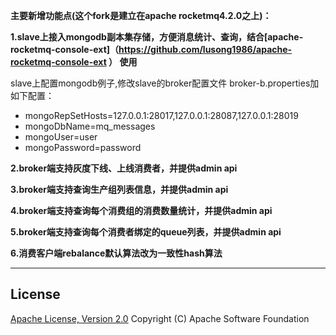 
**主要新增功能点(这个fork是建立在apache rocketmq4.2.0之上)：**

**1.slave上接入mongodb副本集存储，方便消息统计、查询，结合[apache-rocketmq-console-ext]（https://github.com/lusong1986/apache-rocketmq-console-ext ） 使用**

slave上配置mongodb例子,修改slave的broker配置文件 broker-b.properties加如下配置：
* mongoRepSetHosts=127.0.0.1:28017,127.0.0.1:28087,127.0.0.1:28019
* mongoDbName=mq_messages
* mongoUser=user
* mongoPassword=password

**2.broker端支持灰度下线、上线消费者，并提供admin api**

**3.broker端支持查询生产组列表信息，并提供admin api**

**4.broker端支持查询每个消费组的消费数量统计，并提供admin api**

**5.broker端支持查询每个消费者绑定的queue列表，并提供admin api**

**6.消费客户端rebalance默认算法改为一致性hash算法**



----------
## License
[Apache License, Version 2.0](http://www.apache.org/licenses/LICENSE-2.0.html) Copyright (C) Apache Software Foundation
